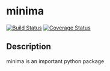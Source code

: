 # minima

[![Build Status](https://travis-ci.org/keszybz/minima.svg?branch=master)](https://travis-ci.org/keszybz/minima)
[![Coverage Status](https://coveralls.io/repos/github/keszybz/minima/badge.svg?branch=master)](https://coveralls.io/github/keszybz/minima?branch=master)

## Description

minima is an important python package
